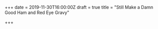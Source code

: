 +++
date = 2019-11-30T16:00:00Z
draft = true
title = "Still Make a Damn Good Ham and Red Eye Gravy"

+++

